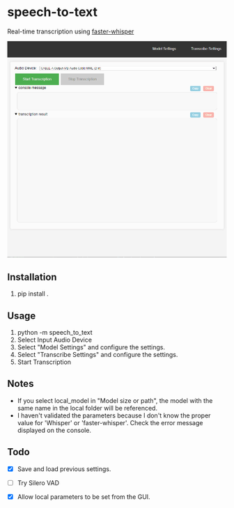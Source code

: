 # speech-to-text

Real-time transcription using [faster-whisper](https://github.com/guillaumekln/faster-whisper)

![use animation](docs/UseAnimation.gif)

## Installation

1. pip install .

## Usage

1. python -m speech_to_text
2. Select Input Audio Device
3. Select "Model Settings" and configure the settings.
4. Select "Transcribe Settings" and configure the settings.
5. Start Transcription

## Notes

- If you select local_model in "Model size or path", the model with the same name in the local folder will be referenced.
- I haven't validated the parameters because I don't know the proper value for 'Whisper' or 'faster-whisper'.
  Check the error message displayed on the console.

## Todo

- [x] Save and load previous settings.

- [ ] Try Silero VAD

- [x] Allow local parameters to be set from the GUI.
